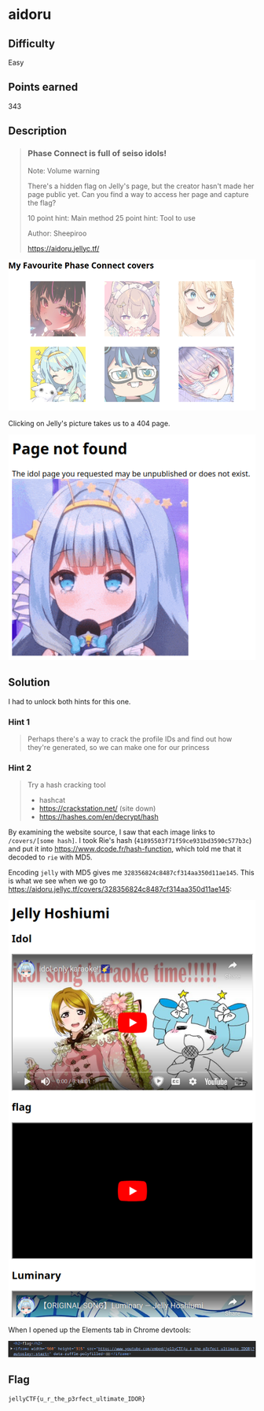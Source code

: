 # aidoru

## Difficulty

Easy

## Points earned

343

## Description

> ### Phase Connect is full of seiso idols!
> Note: Volume warning
> 
> There's a hidden flag on Jelly's page, but the creator hasn't made her page public yet. Can you find a way to access her page and capture the flag?
> 
> 10 point hint: Main method
> 25 point hint: Tool to use
> 
> Author: Sheepiroo
> 
> https://aidoru.jellyc.tf/

![aidoru website](./images/aidoru.png "aidoru")

Clicking on Jelly's picture takes us to a 404 page.

![aidoru website 404](./images/aidoru_404.png "aidoru 404")

## Solution

I had to unlock both hints for this one.

### Hint 1

> Perhaps there's a way to crack the profile IDs and find out how they're generated, so we can make one for our princess

### Hint 2

> Try a hash cracking tool
> 
> - hashcat
> - https://crackstation.net/ (site down)
> - https://hashes.com/en/decrypt/hash

By examining the website source, I saw that each image links to `/covers/[some hash]`. I took Rie's hash (`41895503f71f59ce931bd3590c577b3c`) and put it into https://www.dcode.fr/hash-function, which told me that it decoded to `rie` with MD5.

Encoding `jelly` with MD5 gives me `328356824c8487cf314aa350d11ae145`. This is what we see when we go to https://aidoru.jellyc.tf/covers/328356824c8487cf314aa350d11ae145:

![aidoru website jelly](./images/aidoru_jelly.png "aidoru jelly")

When I opened up the Elements tab in Chrome devtools:

![aidoru solution](./images/aidoru_sol.png "aidoru sol")

## Flag

`jellyCTF{u_r_the_p3rfect_ultimate_IDOR}`